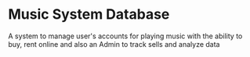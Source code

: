 # Music System Database
A system to manage user's accounts for playing music with the ability to buy, rent online and also an Admin to track sells and analyze data
